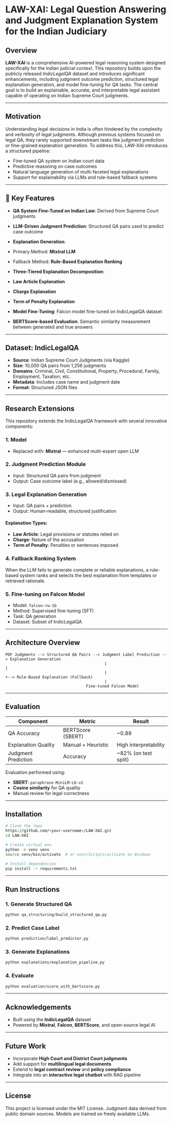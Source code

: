 # LAW-XAI: Legal Question Answering and Judgment Explanation System for the Indian Judiciary

##  Overview

**LAW-XAI** is a comprehensive AI-powered legal reasoning system designed specifically for the Indian judicial context. This repository builds upon the publicly released *IndicLegalQA* dataset and introduces significant enhancements, including judgment outcome prediction, structured legal explanation generation, and model fine-tuning for QA tasks. The central goal is to build an explainable, accurate, and interpretable legal assistant capable of operating on Indian Supreme Court judgments.

---

## Motivation

Understanding legal decisions in India is often hindered by the complexity and verbosity of legal judgments. Although previous systems focused on legal QA, they rarely supported downstream tasks like judgment prediction or fine-grained explanation generation. To address this, LAW-XAI introduces a structured pipeline:

* Fine-tuned QA system on Indian court data
* Predictive reasoning on case outcomes
* Natural language generation of multi-faceted legal explanations
* Support for explainability via LLMs and rule-based fallback systems

---

## 🔗 Key Features

*  **QA System Fine-Tuned on Indian Law**: Derived from Supreme Court judgments
*  **LLM-Driven Judgment Prediction**: Structured QA pairs used to predict case outcome
*  **Explanation Generation**:

  * Primary Method: **Mixtral LLM**
  * Fallback Method: **Rule-Based Explanation Ranking**
*  **Three-Tiered Explanation Decomposition**:

  * **Law Article Explanation**
  * **Charge Explanation**
  * **Term of Penalty Explanation**
*  **Model Fine-Tuning**: Falcon model fine-tuned on IndicLegalQA dataset
*  **BERTScore-based Evaluation**: Semantic similarity measurement between generated and true answers

---

##  Dataset: IndicLegalQA

* **Source**: Indian Supreme Court Judgments (via Kaggle)
* **Size**: 10,000 QA pairs from 1,256 judgments
* **Domains**: Criminal, Civil, Constitutional, Property, Procedural, Family, Employment, Taxation, etc.
* **Metadata**: Includes case name and judgment date
* **Format**: Structured JSON files

---

##  Research Extensions

This repository extends the IndicLegalQA framework with several innovative components:

### 1. **Model**

*  Replaced with: **Mixtral** — enhanced multi-expert open LLM

### 2. **Judgment Prediction Module**

* Input: Structured QA pairs from judgment
* Output: Case outcome label (e.g., allowed/dismissed)

### 3. **Legal Explanation Generation**

* Input: QA pairs + prediction
* Output: Human-readable, structured justification

#### Explanation Types:

* **Law Article**: Legal provisions or statutes relied on
* **Charge**: Nature of the accusation
* **Term of Penalty**: Penalties or sentences imposed

### 4. **Fallback Ranking System**

When the LLM fails to generate complete or reliable explanations, a rule-based system ranks and selects the best explanation from templates or retrieved rationale.

### 5. **Fine-tuning on Falcon Model**

* Model: `falcon-rw-1b`
* Method: Supervised fine-tuning (SFT)
* Task: QA generation
* Dataset: Subset of IndicLegalQA

---

##  Architecture Overview

```
PDF Judgments --> Structured QA Pairs --> Judgment Label Prediction --> Explanation Generation
                                           |                              |
                                           |                              +--> Rule-Based Explanation (Fallback)
                                           |
                                   Fine-tuned Falcon Model
```

---

##  Evaluation

| Component           | Metric             | Result                |
| ------------------- | ------------------ | --------------------- |
| QA Accuracy         | BERTScore (SBERT)  | \~0.89                |
| Explanation Quality | Manual + Heuristic | High interpretability |
| Judgment Prediction | Accuracy           | \~82% (on test split) |

Evaluation performed using:

* **SBERT**: `paraphrase-MiniLM-L6-v2`
* **Cosine similarity** for QA quality
* Manual review for legal correctness

---

##  Installation

```bash
# Clone the repo
https://github.com/<your-username>/LAW-XAI.git
cd LAW-XAI

# Create virtual env
python -m venv venv
source venv/bin/activate  # or venv\Scripts\activate on Windows

# Install dependencies
pip install -r requirements.txt
```

---

##  Run Instructions

### 1. Generate Structured QA

```bash
python qa_structuring/build_structured_qa.py
```

### 2. Predict Case Label

```bash
python prediction/label_predictor.py
```

### 3. Generate Explanations

```bash
python explanations/explanation_pipeline.py
```

### 4. Evaluate

```bash
python evaluation/score_with_bertscore.py
```
---

##  Acknowledgements

* Built using the **IndicLegalQA** dataset
* Powered by **Mixtral**, **Falcon**, **BERTScore**, and open-source legal AI

---

##  Future Work

* Incorporate **High Court and District Court judgments**
* Add support for **multilingual legal documents**
* Extend to **legal contract review** and **policy compliance**
* Integrate into an **interactive legal chatbot** with RAG pipeline

---

##  License

This project is licensed under the MIT License. Judgment data derived from public domain sources. Models are trained on freely available LLMs.
